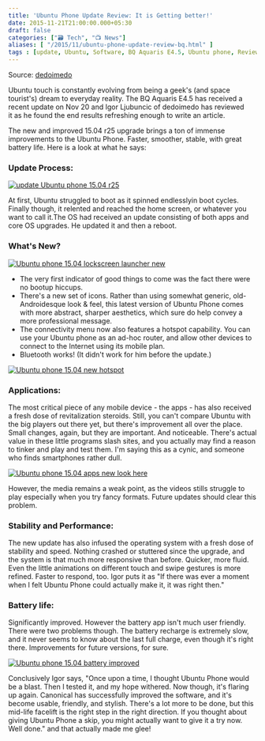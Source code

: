 ```yaml
---
title: 'Ubuntu Phone Update Review: It is Getting better!'
date: 2015-11-21T21:00:00.000+05:30
draft: false
categories: ["🗃️ Tech", "📺 News"]
aliases: [ "/2015/11/ubuntu-phone-update-review-bq.html" ]
tags : [update, Ubuntu, Software, BQ Aquaris E4.5, Ubuntu phone, Review]
---
```


  

Source: [dedoimedo](https://dedoimedo.com/computers/ubuntu-phone-getting-better.html)  
  
Ubuntu touch is constantly evolving from being a geek's (and space tourist's) dream to everyday reality. The BQ Aquaris E4.5 has received a recent update on Nov 20 and Igor Ljubuncic of dedoimedo has reviewed it as he found the end results refreshing enough to write an article.  
  
The new and improved 15.04 r25 upgrade brings a ton of immense improvements to the Ubuntu Phone. Faster, smoother, stable, with great battery life. Here is a look at what he says:  
  

### Update Process:

[![update Ubuntu phone 15.04 r25](https://3.bp.blogspot.com/-njCXf6_SwnM/VlAxXjfo_yI/AAAAAAAAC5M/41pjTu-qf28/s1600/ubuntu-phone-updating-more.jpg "Update in Progress")](https://3.bp.blogspot.com/-njCXf6_SwnM/VlAxXjfo_yI/AAAAAAAAC5M/41pjTu-qf28/s1600/ubuntu-phone-updating-more.jpg)

  

At first, Ubuntu struggled to boot as it spinned endlesslyin boot cycles. Finally though, it relented and reached the home screen, or whatever you want to call it.The OS had received an update consisting of both apps and core OS upgrades. He updated it and then a reboot.  

### What's New?

  

[![Ubuntu phone 15.04 lockscreen launcher new](https://2.bp.blogspot.com/-pjcWx4wBKMM/VlAy0A2TYfI/AAAAAAAAC5o/uJeLLw6_WMs/s640/Ubuntu-new-lock-screen-launcher.jpg "Lock screen and Launcher")](https://2.bp.blogspot.com/-pjcWx4wBKMM/VlAy0A2TYfI/AAAAAAAAC5o/uJeLLw6_WMs/s1600/Ubuntu-new-lock-screen-launcher.jpg)

  

*   The very first indicator of good things to come was the fact there were no bootup hiccups.
*   There's a new set of icons. Rather than using somewhat generic, old-Androidesque look & feel, this latest version of Ubuntu Phone comes with more abstract, sharper aesthetics, which sure do help convey a more professional message.
*   The connectivity menu now also features a hotspot capability. You can use your Ubuntu phone as an ad-hoc router, and allow other devices to connect to the Internet using its mobile plan.
*   Bluetooth works! (It didn't work for him before the update.)

  

[![Ubuntu phone 15.04 new hotspot](https://3.bp.blogspot.com/-jWxBwlz2xcc/VlA1VsutgrI/AAAAAAAAC6A/lzScSXvLMHw/s400/system-settings-hotspot-ubuntu.jpg "Hotspot in Ubuntu Phone")](https://3.bp.blogspot.com/-jWxBwlz2xcc/VlA1VsutgrI/AAAAAAAAC6A/lzScSXvLMHw/s1600/system-settings-hotspot-ubuntu.jpg)

  

### Applications:

The most critical piece of any mobile device - the apps - has also received a fresh dose of revitalization steroids. Still, you can't compare Ubuntu with the big players out there yet, but there's improvement all over the place. Small changes, again, but they are important. And noticeable. There's actual value in these little programs slash sites, and you actually may find a reason to tinker and play and test them. I'm saying this as a cynic, and someone who finds smartphones rather dull.  

  

[![Ubuntu phone 15.04 apps new look here](https://4.bp.blogspot.com/-YT5v9dnVW7E/VlA10-W9TnI/AAAAAAAAC6I/tO609riPMNU/s400/apps-clock-new-ubuntu.jpg "Apps made better")](https://4.bp.blogspot.com/-YT5v9dnVW7E/VlA10-W9TnI/AAAAAAAAC6I/tO609riPMNU/s1600/apps-clock-new-ubuntu.jpg)

  

  

However, the media remains a weak point, as the videos stills struggle to play especially when you try fancy formats. Future updates should clear this problem.

  

### Stability and Performance:

The new update has also infused the operating system with a fresh dose of stability and speed. Nothing crashed or stuttered since the upgrade, and the system is that much more responsive than before. Quicker, more fluid. Even the little animations on different touch and swipe gestures is more refined. Faster to respond, too. Igor puts it as "If there was ever a moment when I felt Ubuntu Phone could actually make it, it was right then."  

  

### Battery life:

Significantly improved. However the battery app isn't much user friendly. There were two problems though. The battery recharge is extremely slow, and it never seems to know about the last full charge, even though it's right there. Improvements for future versions, for sure.  

  

[![Ubuntu phone 15.04 battery improved](https://3.bp.blogspot.com/-ikGjrVpqQu8/VlA3q6b4koI/AAAAAAAAC6U/Q8V7JpLoxjA/s400/Battery-life-ubuntu-touch.jpg "Ubuntu phone Battery life")](https://3.bp.blogspot.com/-ikGjrVpqQu8/VlA3q6b4koI/AAAAAAAAC6U/Q8V7JpLoxjA/s1600/Battery-life-ubuntu-touch.jpg)

  

Conclusively Igor says, "Once upon a time, I thought Ubuntu Phone would be a blast. Then I tested it, and my hope withered. Now though, it's flaring up again. Canonical has successfully improved the software, and it's become usable, friendly, and stylish. There's a lot more to be done, but this mid-life facelift is the right step in the right direction. If you thought about giving Ubuntu Phone a skip, you might actually want to give it a try now. Well done." and that actually made me glee!